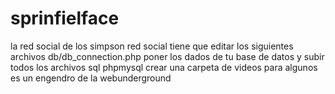 # sprinfielface
la red social de los simpson
red social tiene que editar los siguientes archivos
db/db_connection.php poner los dados de tu base de datos y subir todos los archivos sql phpmysql
crear una carpeta de videos 
para algunos es un engendro de la webunderground 
